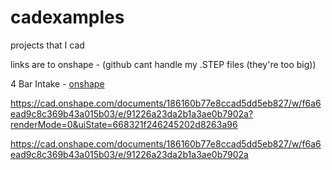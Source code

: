 # cadexamples

projects that I cad 

links are to onshape - (github cant handle my .STEP files (they're too big))

4 Bar Intake - [onshape](https://cad.onshape.com/documents/186160b77e8ccad5dd5eb827/w/f6a6ead9c8c369b43a015b03/e/91226a23da2b1a3ae0b7902a?renderMode=0&uiState=668321f246245202d8263a96)

https://cad.onshape.com/documents/186160b77e8ccad5dd5eb827/w/f6a6ead9c8c369b43a015b03/e/91226a23da2b1a3ae0b7902a?renderMode=0&uiState=668321f246245202d8263a96

https://cad.onshape.com/documents/186160b77e8ccad5dd5eb827/w/f6a6ead9c8c369b43a015b03/e/91226a23da2b1a3ae0b7902a
